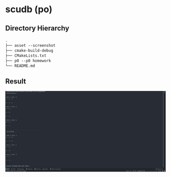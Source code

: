 # scudb (po)

## Directory Hierarchy

```
.
├── asset --screenshot
├── cmake-build-debug
├── CMakeLists.txt
├── p0 --p0 homework
└── README.md
```

## Result

![avatar](assets/p0_output.png)




